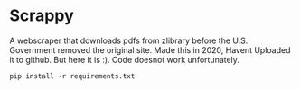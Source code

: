 # Scrappy

A webscraper that downloads pdfs from zlibrary before the U.S. Government removed the original site.
Made this in 2020, Havent Uploaded it to github. But here it is :). Code doesnot work unfortunately.

```
pip install -r requirements.txt
```
